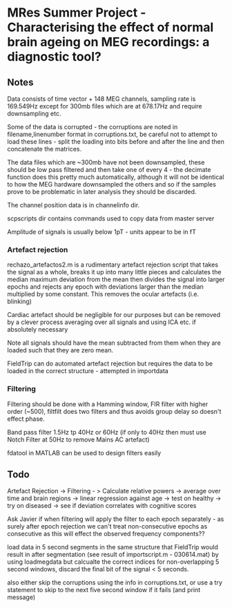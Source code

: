 MRes Summer Project - Characterising the effect of normal brain ageing on MEG recordings: a diagnostic tool?
==========================================

Notes
-------
Data consists of time vector + 148 MEG channels, sampling rate is 169.549Hz except for 300mb files which are at 678.17Hz and require downsampling etc.

Some of the data is corrupted - the corruptions are noted in filename,linenumber format in corruptions.txt, be careful not to attempt to load these lines - split the loading into bits before and after the line and then concatenate the matrices.

The data files which are ~300mb have not been downsampled, these should be low pass filtered and then take one of every 4 - the decimate function does this pretty much automatically, although it will not be identical to how the MEG hardware downsampled the others and so if the samples prove to be problematic in later analysis they should be discarded.

The channel position data is in channelinfo dir.

scpscripts dir contains commands used to copy data from master server

Amplitude of signals is usually below 1pT - units appear to be in fT

### Artefact rejection

rechazo_artefactos2.m is a rudimentary artefact rejection script that takes the signal as a whole, breaks it up into many little pieces and calculates the median maximum deviation from the mean then divides the signal into larger epochs and rejects any epoch with deviations larger than the median multiplied by some constant. This removes the ocular artefacts (i.e. blinking)

Cardiac artefact should be negligible for our purposes but can be removed by a clever process averaging over all signals and using ICA etc. if absolutely necessary

Note all signals should have the mean subtracted from them when they are loaded such that they are zero mean.

FieldTrip can do automated artefact rejection but requires the data to be loaded in the correct structure - attempted in importdata


### Filtering

Filtering should be done with a Hamming window, FIR filter with higher order (~500), filtfilt does two filters and thus avoids group delay so doesn't effect phase.

Band pass filter 1.5Hz tp 40Hz or 60Hz (if only to 40Hz then must use Notch Filter at 50Hz to remove Mains AC artefact)

fdatool in MATLAB can be used to design filters easily





Todo
---------

Artefact Rejection -> Filtering - > Calculate relative powers -> average over time and brain regions -> linear regression against age -> test on healthy -> try on diseased -> see if deviation correlates with cognitive scores

Ask Javier if when filtering will apply the filter to each epoch separately - as surely after epoch rejection we can't treat non-consecutive epochs as consecutive as this will effect the observed frequency components??

load data in 5 second segments in the same structure that FieldTrip would result in after segmentation (see result of importscript.m - 030614.mat) by using loadmegdata but calcualte the correct indices for non-overlapping 5 second windows, discard the final bit of the signal < 5 seconds.

also either skip the corruptions using the info in corruptions.txt, or use a try statement to skip to the next five second window if it fails (and print message)

